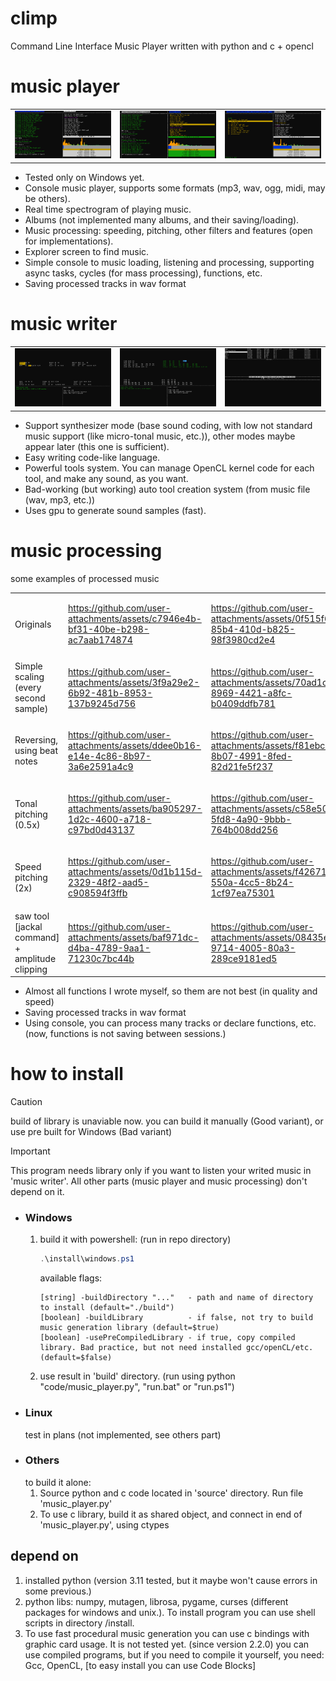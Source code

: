 # climp
Command Line Interface Music Player written with python and c + opencl

# music player
<table>
    <tr>
        <td><img src="./examples/player1.png" alt="./examples/player1.png"></td>
        <td><img src="./examples/player2.png" alt="./examples/player2.png"></td>
        <td><img src="./examples/player3.png" alt="./examples/player3.png"></td>
    </tr>
</table>


* Tested only on Windows yet.
* Console music player, supports some formats (mp3, wav, ogg, midi, may be others).
* Real time spectrogram of playing music.
* Albums (not implemented many albums, and their saving/loading).
* Music processing: speeding, pitching, other filters and features (open for implementations).
* Explorer screen to find music.
* Simple console to music loading, listening and processing, supporting async tasks, cycles (for mass processing), functions, etc.
* Saving processed tracks in wav format

# music writer
<table>
    <tr>
        <td><img src="./examples/writer1.png" alt="./examples/writer1.png"></td>
        <td><img src="./examples/writer2.png" alt="./examples/writer2.png"></td>
        <td><img src="./examples/writer3.png" alt="./examples/writer3.png"></td>
    </tr>
</table>

* Support synthesizer mode (base sound coding, with low not standard music support (like micro-tonal music, etc.)), other modes maybe appear later (this one is sufficient).
* Easy writing code-like language.
* Powerful tools system. You can manage OpenCL kernel code for each tool, and make any sound, as you want.
* Bad-working (but working) auto tool creation system (from music file (wav, mp3, etc.)) 
* Uses gpu to generate sound samples (fast).

# music processing

some examples of processed music



<table>
    
<tr><td>Originals</td>
<td>

https://github.com/user-attachments/assets/c7946e4b-bf31-40be-b298-ac7aab174874

</td><td>

https://github.com/user-attachments/assets/0f515f60-85b4-410d-b825-98f3980cd2e4

</td><td>

https://github.com/user-attachments/assets/f8000325-fd84-4c22-8bd2-a0ba2c99d8a4

</tr><tr><td>Simple scaling (every second sample)</td>
<td>

https://github.com/user-attachments/assets/3f9a29e2-6b92-481b-8953-137b9245d756

</td><td>
    
https://github.com/user-attachments/assets/70ad1cc2-8969-4421-a8fc-b0409ddfb781

</td><td>
    
https://github.com/user-attachments/assets/a85b9017-15ea-40a4-b1f6-a5cc358ca663

</td></tr><tr><td>Reversing, using beat notes</td>
<td>

https://github.com/user-attachments/assets/ddee0b16-e14e-4c86-8b97-3a6e2591a4c9
    
</td><td>

https://github.com/user-attachments/assets/f81ebc72-8b07-4991-8fed-82d21fe5f237

</td><td>

https://github.com/user-attachments/assets/228cdae0-84e4-4ad8-80c9-dcc1b6311d35

</td></tr><tr><td>Tonal pitching (0.5x)</td>
<td>

https://github.com/user-attachments/assets/ba905297-1d2c-4600-a718-c97bd0d43137

</td><td>

https://github.com/user-attachments/assets/c58e5021-5fd8-4a90-9bbb-764b008dd256

</td><td>

https://github.com/user-attachments/assets/e0d360cf-9edb-4a70-992e-8abcd3374c92

</td></tr><tr><td>Speed pitching (2x)</td>
<td>

https://github.com/user-attachments/assets/0d1b115d-2329-48f2-aad5-c908594f3ffb

</td><td>

https://github.com/user-attachments/assets/f42671dc-550a-4cc5-8b24-1cf97ea75301

</td><td>

https://github.com/user-attachments/assets/92c73704-53e4-42d9-90bd-9bc5f56b3a40

</td></tr><tr><td>saw tool [jackal command] + amplitude clipping</td>
<td>

https://github.com/user-attachments/assets/baf971dc-d4ba-4789-9aa1-71230c7bc44b

</td><td>

https://github.com/user-attachments/assets/08435e53-9714-4005-80a3-289ce9181ed5

</td><td>

https://github.com/user-attachments/assets/bb81a053-cb84-4b79-b9d3-e678a4b98ee9

</td></tr>
</table>


* Almost all functions I wrote myself, so them are not best (in quality and speed) 
* Saving processed tracks in wav format
* Using console, you can process many tracks or declare functions, etc. (now, functions is not saving between sessions.)


# how to install 

> [!CAUTION]
> build of library is unaviable now.
> you can build it manually (Good variant), or use pre built for Windows (Bad variant)


> [!IMPORTANT]
> This program needs library only if you want to listen your writed music in 'music writer'.
> All other parts (music player and music processing) don't depend on it.

* ### Windows
    1. build it with powershell:
        (run in repo directory)
        ```ps1
        .\install\windows.ps1
        ```
        available flags:
        ```
        [string] -buildDirectory "..."   - path and name of directory to install (default="./build")
        [boolean] -buildLibrary          - if false, not try to build music generation library (default=$true)
        [boolean] -usePreCompiledLibrary - if true, copy compiled library. Bad practice, but not need installed gcc/openCL/etc. (default=$false)
        ```
    3. use result in 'build' directory. (run using python "code/music_player.py", "run.bat" or "run.ps1")
* ### Linux
    test in plans (not implemented, see others part)
* ### Others
    to build it alone:
    1. Source python and c code located in 'source' directory. Run file 'music_player.py'
    2. To use c library, build it as shared object, and connect in end of 'music_player.py', using ctypes

## depend on
1. installed python (version 3.11 tested, but it maybe won't cause errors in some previous.)
2. python libs: numpy, mutagen, librosa, pygame, curses (different packages for windows and unix.). 
To install program you can use shell scripts in directory /install.
3. To use fast procedural music generation you can use c bindings with graphic card usage.
It is not tested yet. (since version 2.2.0)
you can use compiled programs, but if you need to compile it yourself,
you need: Gcc, OpenCL, [to easy install you can use Code Blocks]
